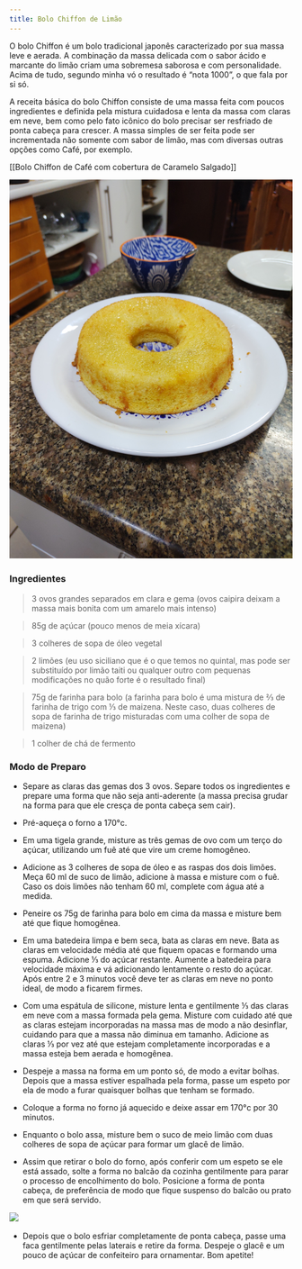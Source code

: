 ```yaml
---
title: Bolo Chiffon de Limão 
---
```


O bolo Chiffon é um bolo tradicional japonês caracterizado por sua massa leve e aerada. A combinação da massa delicada com o sabor ácido e marcante do limão criam uma sobremesa saborosa e com personalidade. Acima de tudo, segundo minha vó o resultado é “nota 1000”, o que fala por si só. 

A receita básica do bolo Chiffon consiste de uma massa feita com poucos ingredientes e definida pela mistura cuidadosa e lenta da massa com claras em neve, bem como pelo fato icônico do bolo precisar ser resfriado de ponta cabeça para crescer. A massa simples de ser feita pode ser incrementada não somente com sabor de limão, mas com diversas outras opções como Café, por exemplo. 

[[Bolo Chiffon de Café com cobertura de Caramelo Salgado]]


<img src="/assets/bolo2.jpg"/>



### Ingredientes

> 3 ovos grandes separados em clara e gema (ovos caipira deixam a massa mais bonita com um amarelo mais intenso)

> 85g de açúcar (pouco menos de meia xícara)

> 3 colheres de sopa de óleo vegetal

> 2 limões (eu uso siciliano que é o que temos no quintal, mas pode ser substituído por limão taiti ou qualquer outro com pequenas modificações no quão forte é o resultado final)

> 75g de farinha para bolo (a farinha para bolo é uma mistura de ⅔ de farinha de trigo com ⅓ de maizena. Neste caso, duas colheres de sopa de farinha de trigo misturadas com uma colher de sopa de maizena)

> 1 colher de chá de fermento



### Modo de Preparo

 - Separe as claras das gemas dos 3 ovos. Separe todos os ingredientes e prepare uma forma que não seja anti-aderente (a massa precisa grudar na forma para que ele cresça de ponta cabeça sem cair). 

 - Pré-aqueça o forno a 170°c.
 - Em uma tigela grande, misture as três gemas de ovo com um terço do açúcar, utilizando um fuê até que vire um creme homogêneo.

 - Adicione as 3 colheres de sopa de óleo e as raspas dos dois limões. Meça 60 ml de suco de limão, adicione à massa e misture com o fuê. Caso os dois limões não tenham 60 ml, complete com água até a medida. 

 - Peneire os 75g de farinha para bolo em cima da massa e misture bem até que fique homogênea. 

 - Em uma batedeira limpa e bem seca, bata as claras em neve. Bata as claras em velocidade média até que fiquem opacas e formando uma espuma. Adicione ⅓ do açúcar restante. Aumente a batedeira para velocidade máxima e vá adicionando lentamente o resto do açúcar. Após entre 2 e 3 minutos você deve ter as claras em neve no ponto ideal, de modo a ficarem firmes.

 - Com uma espátula de silicone, misture lenta e gentilmente ⅓ das claras em neve com a massa formada pela gema. Misture com cuidado até que as claras estejam incorporadas na massa mas de modo a não desinflar, cuidando para que a massa não diminua em tamanho. Adicione as claras ⅓ por vez até que estejam completamente incorporadas e a massa esteja bem aerada e homogênea.

 - Despeje a massa na forma em um ponto só, de modo a evitar bolhas. Depois que a massa estiver espalhada pela forma, passe um espeto por ela de modo a furar quaisquer bolhas que tenham se formado. 

 - Coloque a forma no forno já aquecido e deixe assar em 170°c por 30 minutos. 

 - Enquanto o bolo assa, misture bem o suco de meio limão com duas colheres de sopa de açúcar para formar um glacê de limão.

 - Assim que retirar o bolo do forno, após conferir com um espeto se ele está assado, solte a forma no balcão da cozinha gentilmente para parar o processo de encolhimento do bolo. Posicione a forma de ponta cabeça, de preferência de modo que fique suspenso do balcão ou prato em que será servido. 

<img src="/assets/bolo1.jpg"/>

 - Depois que o bolo esfriar completamente de ponta cabeça, passe uma faca gentilmente pelas laterais e retire da forma. Despeje o glacê e um pouco de açúcar de confeiteiro para ornamentar. Bom apetite!
